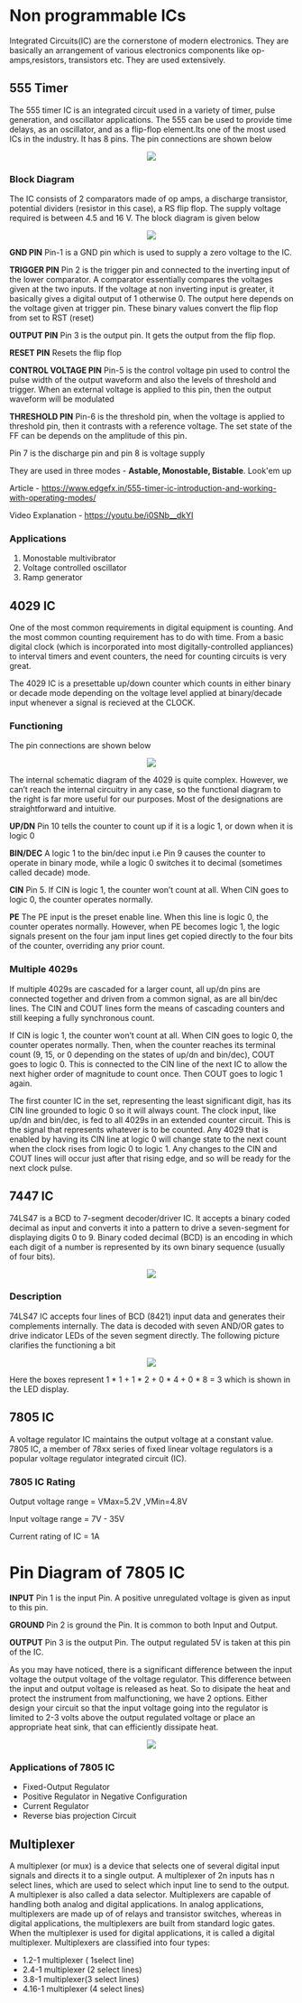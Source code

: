 # Non programmable ICs

Integrated Circuits(IC) are the cornerstone of modern electronics. They are basically an arrangement of various electronics components like op-amps,resistors, transistors etc. They are used extensively. 

## 555 Timer 

The 555 timer IC is an integrated circuit used in a variety of timer, pulse generation, and
oscillator applications. The 555 can be used to provide time delays, as an oscillator, and
as a flip-flop element.Its one of the most used ICs in the industry. It has 8 pins. The pin connections are shown below

<p align="center">
<img src="https://user-images.githubusercontent.com/58845531/79270221-56e42d80-7ebb-11ea-98f9-c61f02d35f8a.png"/>
</p> 

### Block Diagram

The IC consists of 2 comparators made of op amps, a discharge transistor, potential dividers (resistor in this case), a RS flip flop. The supply voltage required is between 4.5 and 16 V. The block diagram is given below

<p align="center">
<img src="https://user-images.githubusercontent.com/58845531/79270640-20f37900-7ebc-11ea-9a36-8fcd124b9145.png"/>
</p> 

__GND PIN__
Pin-1 is a GND pin which is used to supply a zero voltage to the IC.

__TRIGGER PIN__
Pin 2 is the trigger pin and connected to the inverting input of the lower comparator. A comparator essentially compares the voltages given at the two inputs. If the voltage at non inverting input is greater, it basically gives a digital output of 1 otherwise 0. The output here depends on the voltage given at trigger pin. These binary values convert the flip flop from set to RST (reset)

__OUTPUT PIN__
Pin 3 is the output pin. It gets the output from the flip flop.

__RESET PIN__
Resets the flip flop

__CONTROL VOLTAGE PIN__
Pin-5 is the control voltage pin used to control the pulse width of the output waveform and also the levels of threshold and trigger. When an external voltage is applied to this pin, then the output waveform will be modulated

__THRESHOLD PIN__
Pin-6 is the threshold pin, when the voltage is applied to threshold pin, then it contrasts with a reference voltage. The set state of the FF can be depends on the amplitude of this pin.

Pin 7 is the discharge pin and pin 8 is voltage supply

They are used in three modes - __Astable, Monostable, Bistable__. Look'em up

Article - https://www.edgefx.in/555-timer-ic-introduction-and-working-with-operating-modes/

Video Explanation - https://youtu.be/i0SNb__dkYI

### Applications
1. Monostable multivibrator
2. Voltage controlled oscillator
3. Ramp generator

## 4029 IC

One of the most common requirements in digital equipment is counting. And the most
common counting requirement has to do with time. From a basic digital clock (which
is incorporated into most digitally-controlled appliances) to interval timers and event
counters, the need for counting circuits is very great.

The 4029 IC is a presettable up/down counter which counts in either binary or decade mode depending on the voltage
level applied at binary/decade input whenever a signal is recieved at the CLOCK. 

### Functioning
The pin connections are shown below

<p align="center">
<img src="https://user-images.githubusercontent.com/58845531/79280375-d5e26180-7ecd-11ea-8fce-5c1838e54a22.png"/>
</p> 


The internal schematic diagram of the 4029 is quite complex. However, we can’t reach the internal circuitry in any
case, so the functional diagram to the right is far more useful for our purposes.
Most of the designations are straightforward and intuitive.

__UP/DN__ 
Pin 10 tells the counter to count up if it is a logic 1, or down when it is logic 0

__BIN/DEC__
A logic 1 to the bin/dec input i.e Pin 9 causes the counter to operate in binary mode, while a logic 0 switches it to decimal (sometimes called decade) mode.

__CIN__
Pin 5. If CIN is logic 1, the counter won’t count at all. When CIN goes to logic 0, the counter operates normally.

__PE__
The PE input is the preset enable line. When this line is logic 0, the counter operates normally. However, when PE becomes logic 1, the logic signals present on the four jam input lines get copied directly to the four bits of the counter, overriding any prior count.

### Multiple 4029s
If multiple 4029s are cascaded for a larger count, all up/dn pins are connected together and driven from a common signal, as are all bin/dec lines. The CIN and COUT lines form the means of cascading counters and still keeping a fully synchronous count. 

If CIN is logic 1, the counter won’t count at all. When CIN goes to logic 0, the counter operates normally. Then, when the counter reaches its terminal count (9, 15, or 0 depending on the states of up/dn and bin/dec), COUT goes to logic 0. This is connected to the CIN line of the next IC to allow the next higher order of magnitude to count once. Then COUT goes to logic 1 again. 

The first counter IC in the set, representing the least significant digit, has its CIN line grounded to logic 0 so it will always count. The clock input, like up/dn and bin/dec, is fed to all 4029s in an extended counter circuit. This is the signal that represents whatever is to be counted. Any 4029 that is enabled by having its CIN line at logic 0 will change state to the next count when the clock rises from logic 0 to logic 1. Any changes to the CIN and COUT lines will occur just after that rising edge, and so will be ready for the next clock pulse.

## 7447 IC
74LS47 is a BCD to 7-segment decoder/driver IC. It accepts a binary coded decimal as input and converts it into a pattern to drive a seven-segment for displaying digits 0 to 9. Binary coded decimal (BCD) is an encoding in which each digit of a number is represented by its own binary sequence (usually of four bits).

<p align="center">
<img src="https://user-images.githubusercontent.com/58845531/79281587-af71f580-7ed0-11ea-875c-7778e023ca34.png"/>
</p> 

### Description
74LS47 IC accepts four lines of BCD (8421) input data and generates their complements internally. The data is decoded with seven AND/OR gates to drive indicator LEDs of the seven segment directly. The following picture clarifies the functioning a bit

<p align="center">
<img src="https://user-images.githubusercontent.com/58845531/79281751-07a8f780-7ed1-11ea-9dd6-a2e09b48ff55.png"/>
</p> 

Here the boxes represent 1 * 1 + 1 * 2 + 0 * 4 + 0 * 8 = 3 which is shown in the LED display.

## 7805 IC
A voltage regulator IC maintains the output voltage at a constant value. 7805 IC, a member of 78xx series of fixed linear voltage regulators is a popular voltage regulator integrated circuit (IC).

### 7805 IC Rating

Output voltage range = VMax=5.2V ,VMin=4.8V

Input voltage range = 7V - 35V 

Current rating of IC = 1A 

 # Pin Diagram of 7805 IC
**INPUT** Pin 1 is the input Pin. A positive unregulated voltage is given as input to this pin.

**GROUND** Pin 2 is ground the Pin. It is common to both Input and Output.

**OUTPUT** Pin 3 is the output Pin. The output regulated 5V is taken at this pin of the IC.

As you may have noticed, there is a significant difference between the input voltage the output voltage of the voltage regulator. This difference between the input and output voltage is released as heat. So to disipate the heat and protect the instrument from malfunctioning, we have 2 options. Either design your circuit so that the input voltage going into the regulator is limited to 2-3 volts above the output regulated voltage or place an appropriate heat sink, that can efficiently dissipate heat.

<p align="center">
<img src="https://user-images.githubusercontent.com/58845531/79285522-712e0380-7edb-11ea-80a2-c3e8fc5885d8.png"/>
</p> 

### Applications of 7805 IC
 * Fixed-Output Regulator
 * Positive Regulator in Negative Configuration
 * Current Regulator
 * Reverse bias projection Circuit
 
 ## Multiplexer
 A multiplexer (or mux) is a device that selects one of several digital input signals and directs it to a single output. A multiplexer of 2n inputs has n select lines, which are used to select which input line to send to the output. A multiplexer is also called a data selector. Multiplexers are capable of handling both analog and digital applications. In analog applications, multiplexers are made up of of relays and transistor switches, whereas in digital applications, the multiplexers are built from standard logic gates. When the multiplexer is used for digital applications, it is called a digital multiplexer. Multiplexers are classified into four types:
 
 * 1.2-1 multiplexer ( 1select line)
 * 2.4-1 multiplexer (2 select lines)
 * 3.8-1 multiplexer(3 select lines)
 * 4.16-1 multiplexer (4 select lines)
